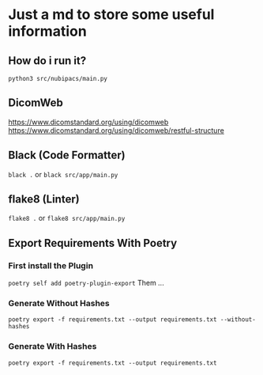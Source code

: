 # Just a md to store some useful information

## How do i run it?
```python3 src/nubipacs/main.py```

## DicomWeb
https://www.dicomstandard.org/using/dicomweb
https://www.dicomstandard.org/using/dicomweb/restful-structure

## Black (Code Formatter)
```black .```
or
```black src/app/main.py```

## flake8 (Linter)
```flake8 .```
or
```flake8 src/app/main.py```

## Export Requirements With Poetry
### First install the Plugin
```poetry self add poetry-plugin-export```
Them ...
### Generate Without Hashes
```poetry export -f requirements.txt --output requirements.txt --without-hashes```
### Generate  With Hashes
```poetry export -f requirements.txt --output requirements.txt```